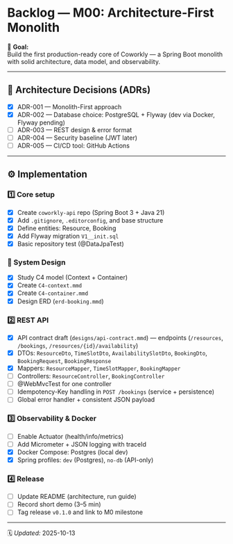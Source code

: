 # Backlog — M00: Architecture-First Monolith

🎯 **Goal:**  
Build the first production-ready core of Coworkly — a Spring Boot monolith with solid architecture, data model, and observability.

---

## 🧩 Architecture Decisions (ADRs)
- [x] ADR-001 — Monolith-First approach
- [x] ADR-002 — Database choice: PostgreSQL + Flyway (dev via Docker, Flyway pending)
- [ ] ADR-003 — REST design & error format
- [ ] ADR-004 — Security baseline (JWT later)
- [ ] ADR-005 — CI/CD tool: GitHub Actions

---

## ⚙️ Implementation
### 1️⃣ Core setup
- [x] Create `coworkly-api` repo (Spring Boot 3 + Java 21)
- [x] Add `.gitignore`, `.editorconfig`, and base structure
- [x] Define entities: Resource, Booking
- [x] Add Flyway migration `V1__init.sql`
- [x] Basic repository test (@DataJpaTest)

### 🧱 System Design
- [x] Study C4 model (Context + Container)
- [x] Create `C4-context.mmd`
- [x] Create `C4-container.mmd`
- [x] Design ERD (`erd-booking.mmd`)

### 2️⃣ REST API
- [x] API contract draft (`designs/api-contract.mmd`) — endpoints (`/resources`, `/bookings`, `/resources/{id}/availability`)
- [x] DTOs: `ResourceDto`, `TimeSlotDto`, `AvailabilitySlotDto`, `BookingDto`, `BookingRequest`, `BookingResponse`
- [x] Mappers: `ResourceMapper`, `TimeSlotMapper`, `BookingMapper`
- [ ] Controllers: `ResourceController`, `BookingController`
- [ ] @WebMvcTest for one controller
- [ ] Idempotency-Key handling in `POST /bookings` (service + persistence)
- [ ] Global error handler + consistent JSON payload

### 3️⃣ Observability & Docker
- [ ] Enable Actuator (health/info/metrics)
- [ ] Add Micrometer + JSON logging with traceId
- [x] Docker Compose: Postgres (local dev)
- [x] Spring profiles: `dev` (Postgres), `no-db` (API-only)

### 4️⃣ Release
- [ ] Update README (architecture, run guide)
- [ ] Record short demo (3–5 min)
- [ ] Tag release `v0.1.0` and link to M0 milestone

---

🗓️ *Updated:* 2025-10-13  